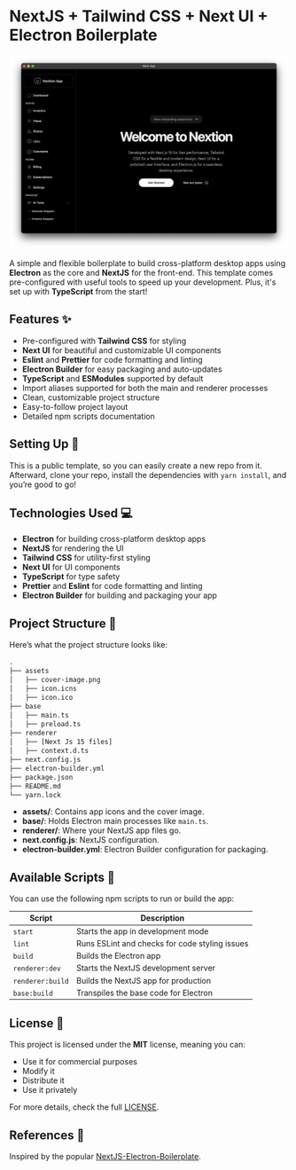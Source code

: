 # NextJS + Tailwind CSS + Next UI + Electron Boilerplate

![Cover Image](./assets/cover-image.png)

A simple and flexible boilerplate to build cross-platform desktop apps using **Electron** as the core and **NextJS** for the front-end. This template comes pre-configured with useful tools to speed up your development. Plus, it's set up with **TypeScript** from the start!

## Features ✨

- Pre-configured with **Tailwind CSS** for styling
- **Next UI** for beautiful and customizable UI components
- **Eslint** and **Prettier** for code formatting and linting
- **Electron Builder** for easy packaging and auto-updates
- **TypeScript** and **ESModules** supported by default
- Import aliases supported for both the main and renderer processes
- Clean, customizable project structure
- Easy-to-follow project layout
- Detailed npm scripts documentation

## Setting Up 🚀

This is a public template, so you can easily create a new repo from it. Afterward, clone your repo, install the dependencies with `yarn install`, and you’re good to go!

## Technologies Used 💻

- **Electron** for building cross-platform desktop apps
- **NextJS** for rendering the UI
- **Tailwind CSS** for utility-first styling
- **Next UI** for UI components
- **TypeScript** for type safety
- **Prettier** and **Eslint** for code formatting and linting
- **Electron Builder** for building and packaging your app

## Project Structure 📂

Here’s what the project structure looks like:

```
.
├── assets
│   ├── cover-image.png
│   ├── icon.icns
│   ├── icon.ico
├── base
│   ├── main.ts
│   ├── preload.ts
├── renderer
│   ├── [Next Js 15 files]
│   ├── context.d.ts
├── next.config.js
├── electron-builder.yml
├── package.json
├── README.md
└── yarn.lock
```

- **assets/**: Contains app icons and the cover image.
- **base/**: Holds Electron main processes like `main.ts`.
- **renderer/**: Where your NextJS app files go.
- **next.config.js**: NextJS configuration.
- **electron-builder.yml**: Electron Builder configuration for packaging.

## Available Scripts 📝

You can use the following npm scripts to run or build the app:

| Script           | Description                                    |
| ---------------- | ---------------------------------------------- |
| `start`          | Starts the app in development mode             |
| `lint`           | Runs ESLint and checks for code styling issues |
| `build`          | Builds the Electron app                        |
| `renderer:dev`   | Starts the NextJS development server           |
| `renderer:build` | Builds the NextJS app for production           |
| `base:build`     | Transpiles the base code for Electron          |

## License 📜

This project is licensed under the **MIT** license, meaning you can:

- Use it for commercial purposes
- Modify it
- Distribute it
- Use it privately

For more details, check the full [LICENSE](https://github.com/darkguy10/NextJS-Electron-Boilerplate/blob/main/LICENSE).

## References 📖

Inspired by the popular [NextJS-Electron-Boilerplate](https://github.com/DarkGuy10/NextJS-Electron-Boilerplate).
